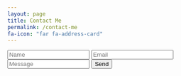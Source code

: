 ```yaml
---
layout: page
title: Contact Me
permalink: /contact-me
fa-icon: "far fa-address-card"
---
```


<style>
    div#window-right {
    background: #fff6af;
}
</style>

<link href="{{site.baseurl}}{%- link assets/css/contact-me.css -%}" rel="stylesheet">
<div class="wrapper">
    <div class="contact-us">
        <form   action="https://formspree.io/xpzyklgv" method="POST">
        <input name="name" placeholder="Name" required="" type="text" />
        <input name="_replyto" placeholder="Email" type="email" />
        <input name="message" placeholder="Message" type="text" />
        <button type="submit">Send</button>
        </form>
    </div>
</div>